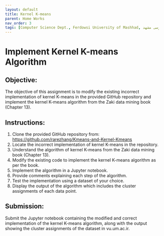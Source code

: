 ```yaml
---
layout: default
title: Kernel K-means
parent: Home Works
nav_order: 3
tags: [Computer Science Dept., Ferdowsi University of Mashhad, علوم کامپیوتر دانشگاه فردوسی مشهد]
---
```


# Implement Kernel K-means Algorithm

## Objective:
The objective of this assignment is to modify the existing incorrect implementation of kernel K-means in the provided GitHub repository and implement the kernel K-means algorithm from the Zaki data mining book (Chapter 13).

## Instructions:
1. Clone the provided GitHub repository from: https://github.com/rarezhang/Kmeans-and-Kernel-Kmeans
2. Locate the incorrect implementation of kernel K-means in the repository.
3. Understand the algorithm of kernel K-means from the Zaki data mining book (Chapter 13).
4. Modify the existing code to implement the kernel K-means algorithm as per the book.
5. Implement the algorithm in a Jupyter notebook.
6. Provide comments explaining each step of the algorithm.
7. Test the implementation using a dataset of your choice.
8. Display the output of the algorithm which includes the cluster assignments of each data point.

## Submission:
Submit the Jupyter notebook containing the modified and correct implementation of the kernel K-means algorithm, along with the output showing the cluster assignments of the dataset in vu.um.ac.ir.